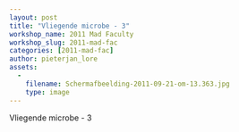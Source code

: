 ```yaml
---
layout: post
title: "Vliegende microbe - 3"
workshop_name: 2011 Mad Faculty
workshop_slug: 2011-mad-fac
categories: [2011-mad-fac]
author: pieterjan_lore 
assets:
  -
    filename: Schermafbeelding-2011-09-21-om-13.363.jpg
    type: image
---
```

Vliegende microbe - 3&nbsp;
